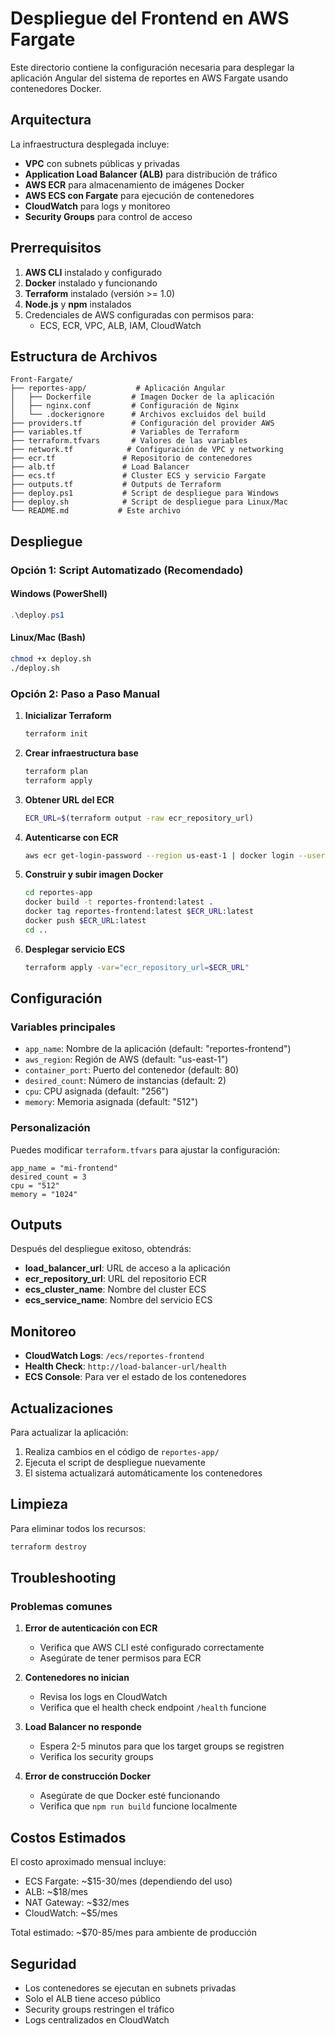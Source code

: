 # Despliegue del Frontend en AWS Fargate

Este directorio contiene la configuración necesaria para desplegar la aplicación Angular del sistema de reportes en AWS Fargate usando contenedores Docker.

## Arquitectura

La infraestructura desplegada incluye:

- **VPC** con subnets públicas y privadas
- **Application Load Balancer (ALB)** para distribución de tráfico
- **AWS ECR** para almacenamiento de imágenes Docker
- **AWS ECS con Fargate** para ejecución de contenedores
- **CloudWatch** para logs y monitoreo
- **Security Groups** para control de acceso

## Prerrequisitos

1. **AWS CLI** instalado y configurado
2. **Docker** instalado y funcionando
3. **Terraform** instalado (versión >= 1.0)
4. **Node.js** y **npm** instalados
5. Credenciales de AWS configuradas con permisos para:
   - ECS, ECR, VPC, ALB, IAM, CloudWatch

## Estructura de Archivos

```
Front-Fargate/
├── reportes-app/           # Aplicación Angular
│   ├── Dockerfile         # Imagen Docker de la aplicación
│   ├── nginx.conf         # Configuración de Nginx
│   └── .dockerignore      # Archivos excluidos del build
├── providers.tf           # Configuración del provider AWS
├── variables.tf           # Variables de Terraform
├── terraform.tfvars       # Valores de las variables
├── network.tf            # Configuración de VPC y networking
├── ecr.tf               # Repositorio de contenedores
├── alb.tf               # Load Balancer
├── ecs.tf               # Cluster ECS y servicio Fargate
├── outputs.tf           # Outputs de Terraform
├── deploy.ps1           # Script de despliegue para Windows
├── deploy.sh            # Script de despliegue para Linux/Mac
└── README.md           # Este archivo
```

## Despliegue

### Opción 1: Script Automatizado (Recomendado)

#### Windows (PowerShell)
```powershell
.\deploy.ps1
```

#### Linux/Mac (Bash)
```bash
chmod +x deploy.sh
./deploy.sh
```

### Opción 2: Paso a Paso Manual

1. **Inicializar Terraform**
   ```bash
   terraform init
   ```

2. **Crear infraestructura base**
   ```bash
   terraform plan
   terraform apply
   ```

3. **Obtener URL del ECR**
   ```bash
   ECR_URL=$(terraform output -raw ecr_repository_url)
   ```

4. **Autenticarse con ECR**
   ```bash
   aws ecr get-login-password --region us-east-1 | docker login --username AWS --password-stdin $ECR_URL
   ```

5. **Construir y subir imagen Docker**
   ```bash
   cd reportes-app
   docker build -t reportes-frontend:latest .
   docker tag reportes-frontend:latest $ECR_URL:latest
   docker push $ECR_URL:latest
   cd ..
   ```

6. **Desplegar servicio ECS**
   ```bash
   terraform apply -var="ecr_repository_url=$ECR_URL"
   ```

## Configuración

### Variables principales

- `app_name`: Nombre de la aplicación (default: "reportes-frontend")
- `aws_region`: Región de AWS (default: "us-east-1")
- `container_port`: Puerto del contenedor (default: 80)
- `desired_count`: Número de instancias (default: 2)
- `cpu`: CPU asignada (default: "256")
- `memory`: Memoria asignada (default: "512")

### Personalización

Puedes modificar `terraform.tfvars` para ajustar la configuración:

```hcl
app_name = "mi-frontend"
desired_count = 3
cpu = "512"
memory = "1024"
```

## Outputs

Después del despliegue exitoso, obtendrás:

- **load_balancer_url**: URL de acceso a la aplicación
- **ecr_repository_url**: URL del repositorio ECR
- **ecs_cluster_name**: Nombre del cluster ECS
- **ecs_service_name**: Nombre del servicio ECS

## Monitoreo

- **CloudWatch Logs**: `/ecs/reportes-frontend`
- **Health Check**: `http://load-balancer-url/health`
- **ECS Console**: Para ver el estado de los contenedores

## Actualizaciones

Para actualizar la aplicación:

1. Realiza cambios en el código de `reportes-app/`
2. Ejecuta el script de despliegue nuevamente
3. El sistema actualizará automáticamente los contenedores

## Limpieza

Para eliminar todos los recursos:

```bash
terraform destroy
```

## Troubleshooting

### Problemas comunes

1. **Error de autenticación con ECR**
   - Verifica que AWS CLI esté configurado correctamente
   - Asegúrate de tener permisos para ECR

2. **Contenedores no inician**
   - Revisa los logs en CloudWatch
   - Verifica que el health check endpoint `/health` funcione

3. **Load Balancer no responde**
   - Espera 2-5 minutos para que los target groups se registren
   - Verifica los security groups

4. **Error de construcción Docker**
   - Asegúrate de que Docker esté funcionando
   - Verifica que `npm run build` funcione localmente

## Costos Estimados

El costo aproximado mensual incluye:
- ECS Fargate: ~$15-30/mes (dependiendo del uso)
- ALB: ~$18/mes
- NAT Gateway: ~$32/mes
- CloudWatch: ~$5/mes

Total estimado: ~$70-85/mes para ambiente de producción

## Seguridad

- Los contenedores se ejecutan en subnets privadas
- Solo el ALB tiene acceso público
- Security groups restringen el tráfico
- Logs centralizados en CloudWatch
